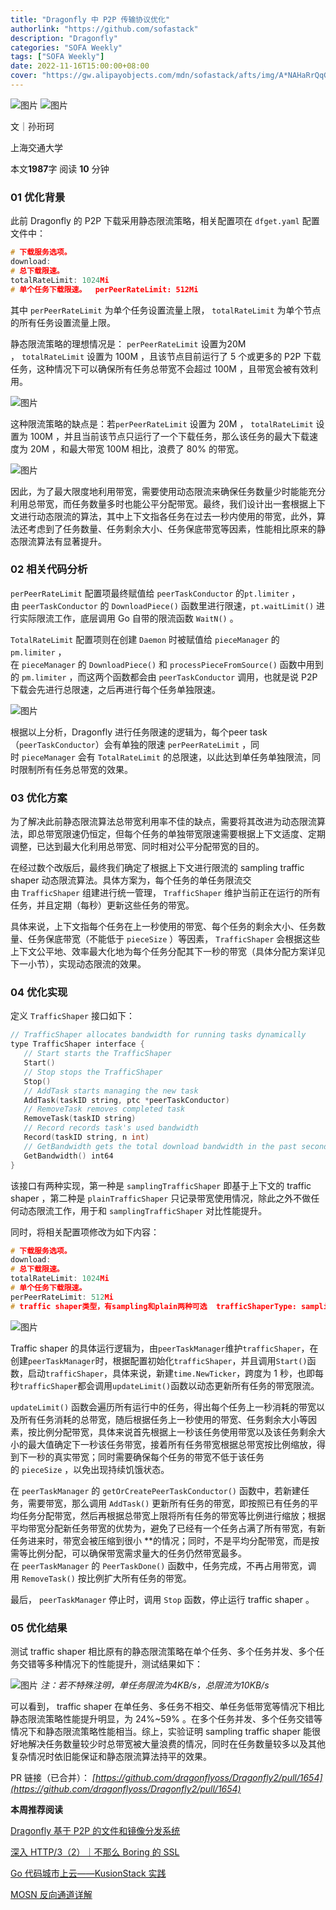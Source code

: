 ```yaml
---
title: "Dragonfly 中 P2P 传输协议优化"
authorlink: "https://github.com/sofastack"
description: "Dragonfly"
categories: "SOFA Weekly"
tags: ["SOFA Weekly"]
date: 2022-11-16T15:00:00+08:00
cover: "https://gw.alipayobjects.com/mdn/sofastack/afts/img/A*NAHaRrQqGzAAAAAAAAAAAAAAARQnAQ"
---
```

![图片](https://gw.alipayobjects.com/mdn/rms_1c90e8/afts/img/A*kgjOTrQiZBAAAAAAAAAAAAAAARQnAQ)
![图片](https://p3-juejin.byteimg.com/tos-cn-i-k3u1fbpfcp/efe942fbc1f145a3b4618f426b0f8673~tplv-k3u1fbpfcp-zoom-1.image)  

文｜孙珩珂
  
上海交通大学  

本文**1987**字 阅读 **10** 分钟

### 01 优化背景

此前 Dragonfly 的 P2P 下载采用静态限流策略，相关配置项在 `dfget.yaml` 配置文件中：

```c
# 下载服务选项。
download:  
# 总下载限速。  
totalRateLimit: 1024Mi  
# 单个任务下载限速。  perPeerRateLimit: 512Mi
```

其中 `perPeerRateLimit` 为单个任务设置流量上限， `totalRateLimit` 为单个节点的所有任务设置流量上限。

静态限流策略的理想情况是： `perPeerRateLimit` 设置为20M ， `totalRateLimit` 设置为 100M ，且该节点目前运行了 5 个或更多的 P2P 下载任务，这种情况下可以确保所有任务总带宽不会超过 100M ，且带宽会被有效利用。

![图片](https://p3-juejin.byteimg.com/tos-cn-i-k3u1fbpfcp/9961baec5df1458692eb084cf6b51538~tplv-k3u1fbpfcp-zoom-1.image)

这种限流策略的缺点是：若`perPeerRateLimit` 设置为 20M ， `totalRateLimit` 设置为 100M ，并且当前该节点只运行了一个下载任务，那么该任务的最大下载速度为 20M ，和最大带宽 100M 相比，浪费了 80% 的带宽。

![图片](https://p3-juejin.byteimg.com/tos-cn-i-k3u1fbpfcp/5cbce33500ef462fa63615216e4a5712~tplv-k3u1fbpfcp-zoom-1.image)

因此，为了最大限度地利用带宽，需要使用动态限流来确保任务数量少时能能充分利用总带宽，而任务数量多时也能公平分配带宽。最终，我们设计出一套根据上下文进行动态限流的算法，其中上下文指各任务在过去一秒内使用的带宽，此外，算法还考虑到了任务数量、任务剩余大小、任务保底带宽等因素，性能相比原来的静态限流算法有显著提升。

### 02 相关代码分析

`perPeerRateLimit` 配置项最终赋值给 `peerTaskConductor` 的`pt.limiter` ，由 `peerTaskConductor` 的 `DownloadPiece()` 函数里进行限速，`pt.waitLimit()` 进行实际限流工作，底层调用 Go 自带的限流函数 `WaitN()` 。

`TotalRateLimit` 配置项则在创建 `Daemon` 时被赋值给 `pieceManager` 的`pm.limiter` ，在 `pieceManager` 的 `DownloadPiece()` 和 `processPieceFromSource()` 函数中用到的 `pm.limiter` ，而这两个函数都会由 `peerTaskConductor` 调用，也就是说 P2P 下载会先进行总限速，之后再进行每个任务单独限速。

![图片](https://p3-juejin.byteimg.com/tos-cn-i-k3u1fbpfcp/97596adf05ba40929d31e7a777e2280e~tplv-k3u1fbpfcp-zoom-1.image)

根据以上分析，Dragonfly 进行任务限速的逻辑为，每个peer task（`peerTaskConductor`）会有单独的限速 `perPeerRateLimit` ，同时 `pieceManager` 会有 `TotalRateLimit` 的总限速，以此达到单任务单独限流，同时限制所有任务总带宽的效果。

 ### 03 优化方案

为了解决此前静态限流算法总带宽利用率不佳的缺点，需要将其改进为动态限流算法，即总带宽限速仍恒定，但每个任务的单独带宽限速需要根据上下文适度、定期调整，已达到最大化利用总带宽、同时相对公平分配带宽的目的。

在经过数个改版后，最终我们确定了根据上下文进行限流的 sampling traffic shaper 动态限流算法。具体方案为，每个任务的单任务限流交由 `TrafficShaper` 组建进行统一管理， `TrafficShaper` 维护当前正在运行的所有任务，并且定期（每秒）更新这些任务的带宽。

具体来说，上下文指每个任务在上一秒使用的带宽、每个任务的剩余大小、任务数量、任务保底带宽（不能低于 `pieceSize` ）等因素， `TrafficShaper` 会根据这些上下文公平地、效率最大化地为每个任务分配其下一秒的带宽（具体分配方案详见下一小节），实现动态限流的效果。

### 04 优化实现

定义 `TrafficShaper` 接口如下：

```c
// TrafficShaper allocates bandwidth for running tasks dynamically
type TrafficShaper interface {
   // Start starts the TrafficShaper
   Start()   
   // Stop stops the TrafficShaper
   Stop()   
   // AddTask starts managing the new task
   AddTask(taskID string, ptc *peerTaskConductor)
   // RemoveTask removes completed task
   RemoveTask(taskID string)   
   // Record records task's used bandwidth
   Record(taskID string, n int)
   // GetBandwidth gets the total download bandwidth in the past second
   GetBandwidth() int64
}
```

该接口有两种实现，第一种是 `samplingTrafficShaper` 即基于上下文的 traffic shaper ，第二种是 `plainTrafficShaper` 只记录带宽使用情况，除此之外不做任何动态限流工作，用于和 `samplingTrafficShaper` 对比性能提升。

同时，将相关配置项修改为如下内容：

```c
# 下载服务选项。
download:  
# 总下载限速。
totalRateLimit: 1024Mi
# 单个任务下载限速。
perPeerRateLimit: 512Mi
# traffic shaper类型，有sampling和plain两种可选  trafficShaperType: sampling
```

![图片](https://p3-juejin.byteimg.com/tos-cn-i-k3u1fbpfcp/ba757d11dbf24c519474e9c885a1210a~tplv-k3u1fbpfcp-zoom-1.image)

Traffic shaper 的具体运行逻辑为，由`peerTaskManager`维护`trafficShaper`，在创建`peerTaskManager`时，根据配置初始化`trafficShaper`，并且调用`Start()`函数，启动`trafficShaper`，具体来说，新建`time.NewTicker`，跨度为 1 秒，也即每秒`trafficShaper`都会调用`updateLimit()`函数以动态更新所有任务的带宽限流。

`updateLimit()` 函数会遍历所有运行中的任务，得出每个任务上一秒消耗的带宽以及所有任务消耗的总带宽，随后根据任务上一秒使用的带宽、任务剩余大小等因素，按比例分配带宽，具体来说首先根据上一秒该任务使用带宽以及该任务剩余大小的最大值确定下一秒该任务带宽，接着所有任务带宽根据总带宽按比例缩放，得到下一秒的真实带宽；同时需要确保每个任务的带宽不低于该任务的 `pieceSize` ，以免出现持续饥饿状态。

在 `peerTaskManager` 的 `getOrCreatePeerTaskConductor()` 函数中，若新建任务，需要带宽，那么调用 `AddTask()` 更新所有任务的带宽，即按照已有任务的平均任务分配带宽，然后再根据总带宽上限将所有任务的带宽等比例进行缩放；根据平均带宽分配新任务带宽的优势为，避免了已经有一个任务占满了所有带宽，有新任务进来时，带宽会被压缩到很小 **的情况；同时，不是平均分配带宽，而是按需等比例分配，可以确保带宽需求量大的任务仍然带宽最多。在 `peerTaskManager` 的 `PeerTaskDone()` 函数中，任务完成，不再占用带宽，调用 `RemoveTask()` 按比例扩大所有任务的带宽。

最后， `peerTaskManager` 停止时，调用 `Stop` 函数，停止运行 traffic shaper 。

### 05 优化结果

测试 traffic shaper 相比原有的静态限流策略在单个任务、多个任务并发、多个任务交错等多种情况下的性能提升，测试结果如下：

![图片](https://p3-juejin.byteimg.com/tos-cn-i-k3u1fbpfcp/cb7d9914142a4768a7f2c3ee943ebb5e~tplv-k3u1fbpfcp-zoom-1.image)
*注：若不特殊注明，单任务限流为4KB/s，总限流为10KB/s*

可以看到， traffic shaper 在单任务、多任务不相交、单任务低带宽等情况下相比静态限流策略性能提升明显，为 24%~59% 。在多个任务并发、多个任务交错等情况下和静态限流策略性能相当。综上，实验证明 sampling traffic shaper 能很好地解决任务数量较少时总带宽被大量浪费的情况，同时在任务数量较多以及其他复杂情况时依旧能保证和静态限流算法持平的效果。

PR 链接（已合并）：
*[https://github.com/dragonflyoss/Dragonfly2/pull/1654](https://github.com/dragonflyoss/Dragonfly2/pull/1654)*

**本周推荐阅读**

[Dragonfly 基于 P2P 的文件和镜像分发系统](http://mp.weixin.qq.com/s?__biz=MzUzMzU5Mjc1Nw==&mid=2247510940&idx=1&sn=b545e0836a6182abddd13a05b2f90ba9&chksm=faa34446cdd4cd50a461f071cdc4d871bd6eeef2318a2ec73968c117b41740a56a296c726aee&scene=21#wechat_redirect)

[深入 HTTP/3（2）｜不那么 Boring 的 SSL](http://mp.weixin.qq.com/s?__biz=MzUzMzU5Mjc1Nw==&mid=2247515730&idx=1&sn=185ccafb2e52b09b0c5746e5dd70f9ae&chksm=faa35188cdd4d89e014c71c1ebfdaa615eafca514443e40e923933df5e6ea32fe90ae50af74d&scene=21#wechat_redirect)

[Go 代码城市上云——KusionStack 实践](http://mp.weixin.qq.com/s?__biz=MzUzMzU5Mjc1Nw==&mid=2247515572&idx=1&sn=8fffc0fb13ffc8346e3ab151978d947f&chksm=faa3526ecdd4db789035b4c297811524cdf3ec6b659e283b0f9858147c7e37c4fea8b14b2fc6&scene=21#wechat_redirect)

[MOSN 反向通道详解](http://mp.weixin.qq.com/s?__biz=MzUzMzU5Mjc1Nw==&mid=2247513902&idx=1&sn=be00c5af2e9775a4039430bf187e16f4&chksm=faa358f4cdd4d1e23d7e9c93b4a94d6e6c377f51eb5e96b6dd5f74b840e48ebd3f518c4bf80a&scene=21#wechat_redirect)
